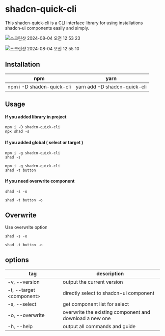 # shadcn-quick-cli

This shadcn-quick-cli is a CLI interface library for using installations shadcn-ui components easily and simply.

![스크린샷 2024-08-04 오전 12 53 23](https://github.com/user-attachments/assets/be746bb1-d40a-4a8c-8304-5e678bf0aa65)

![스크린샷 2024-08-04 오전 12 55 10](https://github.com/user-attachments/assets/f6f4a3e8-658c-471c-b24b-63461493babc)

## Installation

| npm                       | yarn                         |
| ------------------------- | ---------------------------- |
| npm i -D shadcn-quick-cli | yarn add -D shadcn-quick-cli |

## Usage

#### If you added library in project

```
npm i -D shadcn-quick-cli
npx shad -s
```

#### If you added global ( select or target )

```
npm i -g shadcn-quick-cli
shad -s
```

```
npm i -g shadcn-quick-cli
shad -t button
```

#### If you need overwrite component

```
shad -s -o
```

```
shad -t button -o
```

## Overwrite

Use overwrite option

```
shad -s -o
```

```
shad -t button -o
```

## options

| tag                        | description                                             |
| -------------------------- | ------------------------------------------------------- |
| -v, --version              | output the current version                              |
| -t, --target \<component\> | directly select to shadcn-ui component                  |
| -s, --select               | get component list for select                           |
| -o, --overwrite            | overwrite the existing component and download a new one |
| -h, --help                 | output all commands and guide                           |

